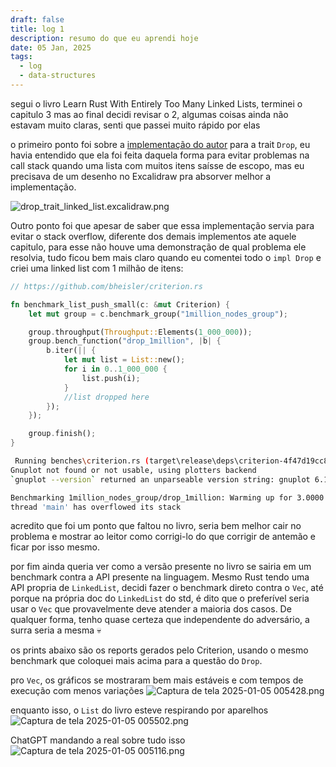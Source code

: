```yaml
---
draft: false
title: log 1
description: resumo do que eu aprendi hoje
date: 05 Jan, 2025
tags:
  - log
  - data-structures
---
```


segui o livro Learn Rust With Entirely Too Many Linked Lists, terminei o capitulo 3 mas ao final decidi revisar o 2, algumas coisas ainda não estavam muito claras, senti que passei muito rápido por elas

o primeiro ponto foi sobre a [implementação do autor](https://rust-unofficial.github.io/too-many-lists/first-drop.html) para a trait `Drop`, eu havia entendido que ela foi feita daquela forma para evitar problemas na call stack quando uma lista com muitos itens saísse de escopo, mas eu precisava de um desenho no Excalidraw pra absorver melhor a implementação.

![drop_trait_linked_list.excalidraw.png](https://github.com/user-attachments/assets/4a2e9c23-836b-47ea-8e27-4cbc5fe86c0d)

Outro ponto foi que apesar de saber que essa implementação servia para evitar o stack overflow, diferente dos demais implementos ate aquele capitulo, para esse não houve uma demonstração de qual problema ele resolvia, tudo ficou bem mais claro quando eu comentei todo o `impl Drop` e criei uma linked list com 1 milhão de itens:

```rust
// https://github.com/bheisler/criterion.rs

fn benchmark_list_push_small(c: &mut Criterion) {
    let mut group = c.benchmark_group("1million_nodes_group");

    group.throughput(Throughput::Elements(1_000_000));
    group.bench_function("drop_1million", |b| {
        b.iter(|| {
            let mut list = List::new();
            for i in 0..1_000_000 {
                list.push(i);
            }
            //list dropped here
        });
    });

    group.finish();
}
```

```bash
 Running benches\criterion.rs (target\release\deps\criterion-4f47d19cc837ada1.exe)
Gnuplot not found or not usable, using plotters backend
`gnuplot --version` returned an unparseable version string: gnuplot 6.1 last modified 2024-12-07

Benchmarking 1million_nodes_group/drop_1million: Warming up for 3.0000 s
thread 'main' has overflowed its stack
```

acredito que foi um ponto que faltou no livro, seria bem melhor cair no problema e mostrar ao leitor como corrigi-lo do que corrigir de antemão e ficar por isso mesmo.

por fim ainda queria ver como a versão presente no livro se sairia em um benchmark contra a API presente na linguagem. Mesmo Rust tendo uma API propria de `LinkedList`, decidi fazer o benchmark direto contra o `Vec`, até porque na própria doc do `LinkedList` do std, é dito que o preferível seria usar o `Vec` que provavelmente deve atender a maioria dos casos. De qualquer forma, tenho quase certeza que independente do adversário, a surra seria a mesma 💀

os prints abaixo são os reports gerados pelo Criterion, usando o mesmo benchmark que coloquei mais acima para a questão do `Drop`.

pro `Vec`, os gráficos se mostraram bem mais estáveis e com tempos de execução com menos variações
![Captura de tela 2025-01-05 005428.png](https://github.com/user-attachments/assets/cab5c4aa-a841-41d3-aa80-91b97e3138ff)

enquanto isso, o `List` do livro esteve respirando por aparelhos
![Captura de tela 2025-01-05 005502.png](https://github.com/user-attachments/assets/c3c9ed43-1922-4380-b706-04d1af8d2b9f)

ChatGPT mandando a real sobre tudo isso
![Captura de tela 2025-01-05 005116.png](https://github.com/user-attachments/assets/2c3dacb5-045f-4a38-bd0b-9dfcdf624684)
